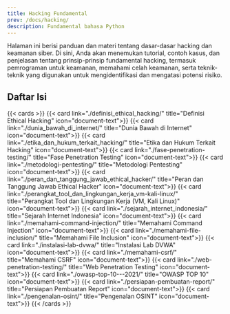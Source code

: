 ```yaml
---
title: Hacking Fundamental
prev: /docs/hacking/
description: Fundamental bahasa Python
---
```


Halaman ini berisi panduan dan materi tentang dasar-dasar hacking dan keamanan siber. Di sini, Anda akan menemukan tutorial, contoh kasus, dan penjelasan tentang prinsip-prinsip fundamental hacking, termasuk pemrograman untuk keamanan, memahami celah keamanan, serta teknik-teknik yang digunakan untuk mengidentifikasi dan mengatasi potensi risiko.

## Daftar Isi

{{< cards >}}
{{< card link="./definisi_ethical_hacking/" title="Definisi Ethical Hacking" icon="document-text">}}
{{< card link="./dunia_bawah_di_internet/" title="Dunia Bawah di Internet" icon="document-text">}}
{{< card link="./etika_dan_hukum_terkait_hacking/" title="Etika dan Hukum Terkait Hacking" icon="document-text">}}
{{< card link="./fase-penetration-testing/" title="Fase Penetration Testing" icon="document-text">}}
{{< card link="./metodologi-pentesting/" title="Metodologi Pentesting" icon="document-text">}}
{{< card link="./peran_dan_tanggung_jawab_ethical_hacker/" title="Peran dan Tanggung Jawab Ethical Hacker" icon="document-text">}}
{{< card link="./perangkat_tool_dan_lingkungan_kerja_vm-kali-linux/" title="Perangkat Tool dan Lingkungan Kerja (VM, Kali Linux)" icon="document-text">}}
{{< card link="./sejarah_internet_indonesia/" title="Sejarah Internet Indonesia" icon="document-text">}}
{{< card link="./memahami-command-injection/" title="Memahami Command Injection" icon="document-text">}}
{{< card link="./memahami-file-inclusion/" title="Memahami File Inclusion" icon="document-text">}}
{{< card link="./instalasi-lab-dvwa/" title="Instalasi Lab DVWA" icon="document-text">}}
{{< card link="./memahami-csrf/" title="Memahami CSRF" icon="document-text">}}
{{< card link="./web-penetration-testing/" title="Web Penetration Testing" icon="document-text">}}
{{< card link="./owasp-top-10---2021/" title="OWASP TOP 10" icon="document-text">}}
{{< card link="./persiapan-pembuatan-report/" title="Persiapan Pembuatan Report" icon="document-text">}}
{{< card link="./pengenalan-osint/" title="Pengenalan OSINT" icon="document-text">}}
{{< /cards >}}
